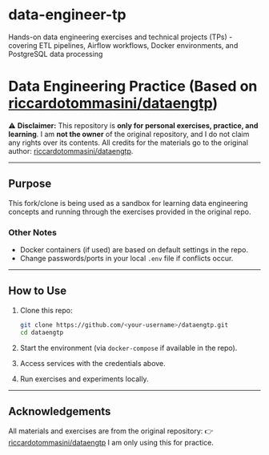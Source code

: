 # data-engineer-tp
Hands-on data engineering exercises and technical projects (TPs) - covering ETL pipelines, Airflow workflows, Docker environments, and PostgreSQL data processing

# Data Engineering Practice (Based on [riccardotommasini/dataengtp](https://github.com/riccardotommasini/dataengtp))

⚠️ **Disclaimer:**
This repository is **only for personal exercises, practice, and learning**.
I am **not the owner** of the original repository, and I do not claim any rights over its contents. All credits for the materials go to the original author: [riccardotommasini/dataengtp](https://github.com/riccardotommasini/dataengtp).

---

## Purpose

This fork/clone is being used as a sandbox for learning data engineering concepts and running through the exercises provided in the original repo.

### Other Notes

* Docker containers (if used) are based on default settings in the repo.
* Change passwords/ports in your local `.env` file if conflicts occur.

---

## How to Use

1. Clone this repo:

   ```bash
   git clone https://github.com/<your-username>/dataengtp.git
   cd dataengtp
   ```
2. Start the environment (via `docker-compose` if available in the repo).
3. Access services with the credentials above.
4. Run exercises and experiments locally.

---

## Acknowledgements

All materials and exercises are from the original repository:
👉 [riccardotommasini/dataengtp](https://github.com/riccardotommasini/dataengtp)
I am only using this for practice.
